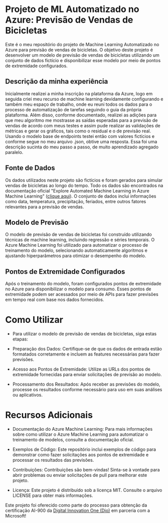 # Projeto de ML Automatizado no Azure: Previsão de Vendas de Bicicletas
Este é o meu repositório do projeto de Machine Learning Automatizado no Azure para previsão de vendas de bicicletas. O objetivo deste projeto é desenvolver um modelo de previsão de vendas de bicicletas utilizando um conjunto de dados fictício e disponibilizar esse modelo por meio de pontos de extremidade configurados.

## Descrição da minha experiência
Inicialmente realizei a minha inscrição na plataforma da Azure, logo em seguida criei meu recurso de machine learning devidamente configurando e também meu espaço de trabalho, onde eu reuni todos os dados para o processo de automatização de tarefas seguindo o guia da própria plataforma. Além disso, conforme documentado, realizei as adições para que meu algoritmo me mostrasse as saídas esperadas para a previsão de vendas de acordo com meus testes e assim pude realizar as validações de métricas e gerar os gráficos, tais como o residual e o de previsão real. Usando o modelo base de endpoints testei então com valores fictícios e conforme segue no meu arquivo .json, obtive uma resposta. Essa foi uma descrição sucinta do meu passo a passo, de muito aprendizado agregado paralelo.

## Fonte de Dados
Os dados utilizados neste projeto são fictícios e foram gerados para simular vendas de bicicletas ao longo do tempo. Todo os dados são encontrados na documentação oficial "Explore Automated Machine Learning in Azure Machine Learning" ([clique aqui](https://microsoftlearning.github.io/mslearn-ai-fundamentals/Instructions/Labs/01-machine-learning.html#use-automated-machine-learning-to-train-a-model)).
 O conjunto de dados inclui informações como data, temperatura, precipitação, feriados, entre outros fatores relevantes para a previsão de vendas.

## Modelo de Previsão
O modelo de previsão de vendas de bicicletas foi construído utilizando técnicas de machine learning, incluindo regressão e séries temporais. O Azure Machine Learning foi utilizado para automatizar o processo de treinamento do modelo, selecionando automaticamente algoritmos e ajustando hiperparâmetros para otimizar o desempenho do modelo.

## Pontos de Extremidade Configurados
Após o treinamento do modelo, foram configurados pontos de extremidade no Azure para disponibilizar o modelo para consumo. Esses pontos de extremidade podem ser acessados por meio de APIs para fazer previsões em tempo real com base nos dados fornecidos.

# Como Utilizar
- Para utilizar o modelo de previsão de vendas de bicicletas, siga estas etapas:

- Preparação dos Dados: Certifique-se de que os dados de entrada estão formatados corretamente e incluem as features necessárias para fazer previsões.

- Acesso aos Pontos de Extremidade: Utilize as URLs dos pontos de extremidade fornecidas para enviar solicitações de previsão ao modelo.

- Processamento dos Resultados: Após receber as previsões do modelo, processe os resultados conforme necessário para uso em suas análises ou aplicativos.

# Recursos Adicionais
- Documentação do Azure Machine Learning: Para mais informações sobre como utilizar o Azure Machine Learning para automatizar o treinamento de modelos, consulte a documentação oficial.

- Exemplos de Código: Este repositório inclui exemplos de código para demonstrar como fazer solicitações aos pontos de extremidade e processar os resultados das previsões.

- Contribuições:
Contribuições são bem-vindas! Sinta-se à vontade para abrir problemas ou enviar solicitações de pull para melhorar este projeto.

- Licença:
Este projeto é distribuído sob a licença MIT. Consulte o arquivo LICENSE para obter mais informações.

Este projeto foi oferecido como parte do processo para obtenção da certificação AI-900 da [Digital Innovation One (Dio)](https://digitalinnovation.one/) em parceria com a Microsoft!






